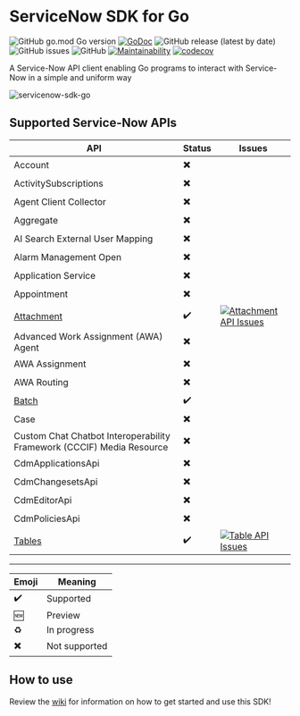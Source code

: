 # ServiceNow SDK for Go

![GitHub go.mod Go version](https://img.shields.io/github/go-mod/go-version/michaeldcanady/servicenow-sdk-go?style=plastic)
[![GoDoc](https://img.shields.io/static/v1?style=plastic&label=godoc&message=reference&color=blue)](https://pkg.go.dev/github.com/michaeldcanady/servicenow-sdk-go)
![GitHub release (latest by date)](https://img.shields.io/github/v/release/michaeldcanady/servicenow-sdk-go?style=plastic)
![GitHub issues](https://img.shields.io/github/issues/michaeldcanady/servicenow-sdk-go?style=plastic)
![GitHub](https://img.shields.io/github/license/michaeldcanady/servicenow-sdk-go?style=plastic)
[![Maintainability](https://qlty.sh/badges/e778f295-dfb1-4637-a15e-f179549fcae4/maintainability.svg)](https://qlty.sh/gh/michaeldcanady/projects/servicenow-sdk-go)
[![codecov](https://codecov.io/gh/michaeldcanady/servicenow-sdk-go/graph/badge.svg?token=MJPM1UAI78)](https://codecov.io/gh/michaeldcanady/servicenow-sdk-go)

A Service-Now API client enabling Go programs to interact with Service-Now in a simple and uniform way

![servicenow-sdk-go](.github/servicenow-sdk-go_logo.png)

## Supported Service-Now APIs

| API                                                                                        | Status | Issues                                                                                                                                                                                                                                              |
| ------------------------------------------------------------------------------------------ | ------ | --------------------------------------------------------------------------------------------------------------------------------------------------------------------------------------------------------------------------------------------------- |
| Account                                                                                    | ✖️      |                                                                                                                                                                                                                                                     |
| ActivitySubscriptions                                                                      | ✖️      |                                                                                                                                                                                                                                                     |
| Agent Client Collector                                                                     | ✖️      |                                                                                                                                                                                                                                                     |
| Aggregate                                                                                  | ✖️      |                                                                                                                                                                                                                                                     |
| AI Search External User Mapping                                                            | ✖️      |                                                                                                                                                                                                                                                     |
| Alarm Management Open                                                                      | ✖️      |                                                                                                                                                                                                                                                     |
| Application Service                                                                        | ✖️      |                                                                                                                                                                                                                                                     |
| Appointment                                                                                | ✖️      |                                                                                                                                                                                                                                                     |
| [Attachment](https://github.com/michaeldcanady/servicenow-sdk-go/tree/main/attachment-api) | ✔️      | [![Attachment API Issues](https://img.shields.io/github/issues-raw/michaeldcanady/servicenow-sdk-go/attachment%20api?label=%20)](https://github.com/michaeldcanady/servicenow-sdk-go/labels/attachment%20api)                                       |
| Advanced Work Assignment (AWA) Agent                                                       | ✖️      |                                                                                                                                                                                                                                                     |
| AWA Assignment                                                                             | ✖️      |                                                                                                                                                                                                                                                     |
| AWA Routing                                                                                | ✖️      |                                                                                                                                                                                                                                                     |
| [Batch](https://github.com/michaeldcanady/servicenow-sdk-go/tree/main/batch-api)           | ✔️      |                                                                                                                                                                                                                                                     |
| Case                                                                                       | ✖️      |                                                                                                                                                                                                                                                     |
| Custom Chat Chatbot Interoperability Framework (CCCIF) Media Resource                      | ✖️      |                                                                                                                                                                                                                                                     |
| CdmApplicationsApi                                                                         | ✖️      |                                                                                                                                                                                                                                                     |
| CdmChangesetsApi                                                                           | ✖️      |                                                                                                                                                                                                                                                     |
| CdmEditorApi                                                                               | ✖️      |                                                                                                                                                                                                                                                     |
| CdmPoliciesApi                                                                             | ✖️      |                                                                                                                                                                                                                                                     |
| [Tables](https://github.com/michaeldcanady/servicenow-sdk-go/tree/main/table-api)          | ✔️      | [![Table API Issues](https://img.shields.io/github/issues-raw/michaeldcanady/servicenow-sdk-go/module%3A+table-api?label=%20)](https://github.com/michaeldcanady/servicenow-sdk-go/issues?q=is%3Aissue+is%3Aopen+label%3A%22module%3A+table-api%22) |
---

| Emoji | Meaning       |
| ----- | ------------- |
| ✔️     | Supported     |
| 🆕     | Preview       |
| ♻️     | In progress   |
| ✖️     | Not supported |

## How to use
Review the [wiki](https://github.com/michaeldcanady/servicenow-sdk-go/wiki) for information on how to get started and use this SDK!
